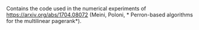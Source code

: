 Contains the code used in the numerical experiments of https://arxiv.org/abs/1704.08072 (Meini, Poloni, * Perron-based algorithms for the multilinear pagerank*).
